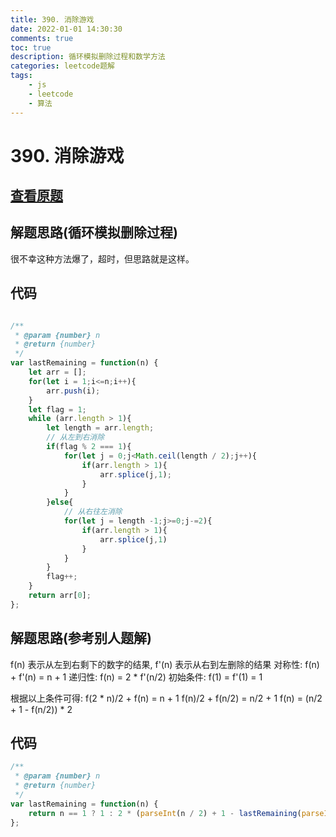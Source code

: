 ```yaml
---
title: 390. 消除游戏
date: 2022-01-01 14:30:30
comments: true
toc: true
description: 循环模拟删除过程和数学方法
categories: leetcode题解
tags: 
	- js 
	- leetcode
	- 算法
---
```




# 390. 消除游戏

## [查看原题](https://leetcode-cn.com/problems/elimination-game/)

## 解题思路(循环模拟删除过程)

很不幸这种方法爆了，超时，但思路就是这样。

## 代码

```js

/**
 * @param {number} n
 * @return {number}
 */
var lastRemaining = function(n) {
	let arr = [];
	for(let i = 1;i<=n;i++){
		arr.push(i);
	}
	let flag = 1;
	while (arr.length > 1){
		let length = arr.length;
		// 从左到右消除
		if(flag % 2 === 1){
			for(let j = 0;j<Math.ceil(length / 2);j++){
				if(arr.length > 1){
					arr.splice(j,1);
				}
			}
		}else{
			// 从右往左消除
			for(let j = length -1;j>=0;j-=2){
				if(arr.length > 1){
					arr.splice(j,1)
				}
			}
		}
		flag++;
	}
	return arr[0];
};
````

## 解题思路(参考别人题解)


f(n) 表示从左到右剩下的数字的结果, f'(n) 表示从右到左删除的结果
对称性: f(n) + f'(n) = n + 1
递归性: f(n) = 2 * f'(n/2)
初始条件: f(1) = f'(1) = 1

根据以上条件可得: f(2 * n)/2 + f(n) = n + 1
f(n)/2 + f(n/2) = n/2 + 1
f(n) = (n/2 + 1 - f(n/2)) * 2

## 代码

```js
/**
 * @param {number} n
 * @return {number}
 */
var lastRemaining = function(n) {
	return n == 1 ? 1 : 2 * (parseInt(n / 2) + 1 - lastRemaining(parseInt(n / 2)));
};

```